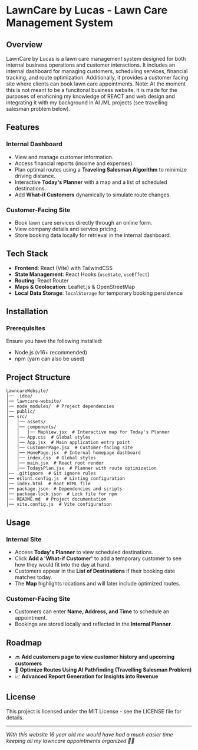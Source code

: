 # LawnCare by Lucas - Lawn Care Management System

## Overview
LawnCare by Lucas is a lawn care management system designed for both internal business operations and customer interactions. It includes an internal dashboard for managing customers, scheduling services, financial tracking, and route optimization. Additionally, it provides a customer facing site where clients can book lawn care appointments.
Note: At the moment this is not meant to be a funcitonal business website, it is made for the purposes of enahcning my knowledge of REACT and web design and integrating it with my background in AI /ML projects (see travelling salesman problem below).

## Features
### Internal Dashboard
- View and manage customer information.
- Access financial reports (income and expenses).
- Plan optimal routes using a **Traveling Salesman Algorithm** to minimize driving distance.
- Interactive **Today's Planner** with a map and a list of scheduled destinations.
- Add **What-if Customers** dynamically to simulate route changes.

### Customer-Facing Site
- Book lawn care services directly through an online form.
- View company details and service pricing.
- Store booking data locally for retrieval in the internal dashboard.

## Tech Stack
- **Frontend**: React (Vite) with TailwindCSS
- **State Management**: React Hooks (`useState`, `useEffect`)
- **Routing**: React Router
- **Maps & Geolocation**: Leaflet.js & OpenStreetMap
- **Local Data Storage**: `localStorage` for temporary booking persistence

## Installation
### Prerequisites
Ensure you have the following installed:
- Node.js (v16+ recommended)
- npm (yarn can also be used)

## Project Structure
```
LawncareWebsite/
│── .idea/
│── lawncare-website/
│── node_modules/  # Project dependencies
│── public/
│── src/
│   │── assets/
│   │── components/
│   │   │── MapView.jsx  # Interactive map for Today's Planner
│   │── App.css  # Global styles
│   │── App.jsx  # Main application entry point
│   │── CustomerPage.jsx  # Customer-facing site
│   │── HomePage.jsx  # Internal homepage dashboard
│   │── index.css  # Global styles
│   │── main.jsx  # React root render
│   │── TodaysPlan.jsx  # Planner with route optimization
│── .gitignore  # Git ignore rules
│── eslint.config.js  # Linting configuration
│── index.html  # Root HTML file
│── package.json  # Dependencies and scripts
│── package-lock.json  # Lock file for npm
│── README.md  # Project documentation
│── vite.config.js  # Vite configuration
```

## Usage
### Internal Site
- Access **Today's Planner** to view scheduled destinations.
- Click **Add a 'What-if Customer'** to add a temporary customer to see how they would fit into the day at hand.
- Customers appear in the **List of Destinations** if their booking date matches today.
- The **Map** highlights locations and will later include optimized routes.

### Customer-Facing Site
- Customers can enter **Name, Address, and Time** to schedule an appointment.
- Bookings are stored locally and reflected in the **Internal Planner**.

## Roadmap
- 🔜 **Add customers page to view customer history and upcoming customers**
- 🚀 **Optimize Routes Using AI Pathfinding (Travelling Salesman Problem)**
- 📈 **Advanced Report Generation for Insights into Revenue**

## License
This project is licensed under the MIT License - see the LICENSE file for details.

---
_With this website 16 year old me would have had a much easier time keeping all my lawncare appointments organized 🚜🌱_

